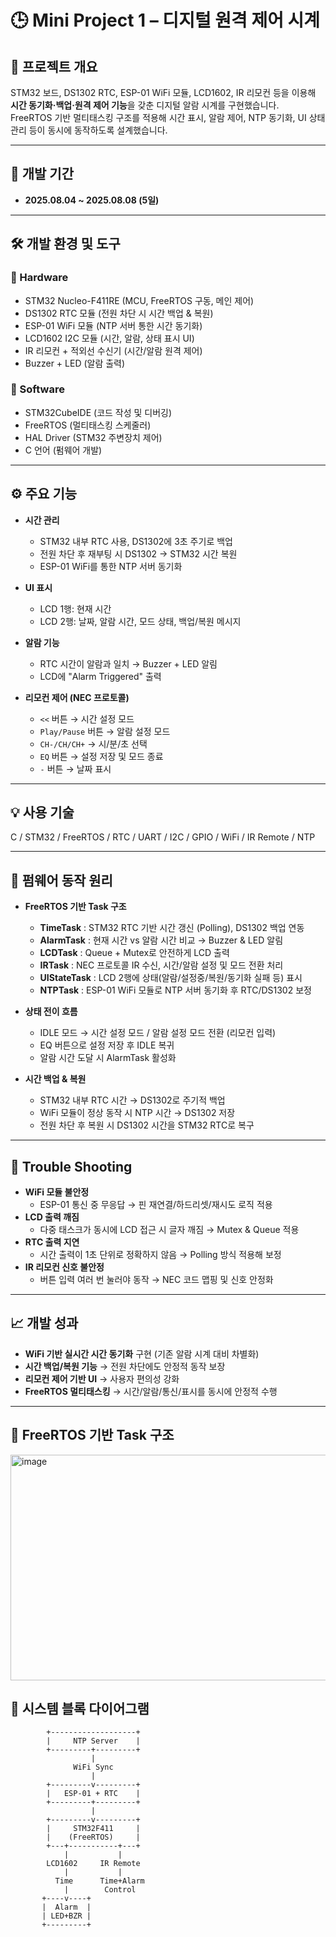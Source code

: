 # 🕒 Mini Project 1 – 디지털 원격 제어 시계

## 📌 프로젝트 개요
STM32 보드, DS1302 RTC, ESP-01 WiFi 모듈, LCD1602, IR 리모컨 등을 이용해 **시간 동기화·백업·원격 제어 기능**을 갖춘 디지털 알람 시계를 구현했습니다.  
FreeRTOS 기반 멀티태스킹 구조를 적용해 시간 표시, 알람 제어, NTP 동기화, UI 상태 관리 등이 동시에 동작하도록 설계했습니다.  

---

## 🔧 개발 기간
- **2025.08.04 ~ 2025.08.08 (5일)**

---

## 🛠 개발 환경 및 도구
### 🔹 Hardware
- STM32 Nucleo-F411RE (MCU, FreeRTOS 구동, 메인 제어)  
- DS1302 RTC 모듈 (전원 차단 시 시간 백업 & 복원)  
- ESP-01 WiFi 모듈 (NTP 서버 통한 시간 동기화)  
- LCD1602 I2C 모듈 (시간, 알람, 상태 표시 UI)  
- IR 리모컨 + 적외선 수신기 (시간/알람 원격 제어)  
- Buzzer + LED (알람 출력)  

### 🔹 Software
- STM32CubeIDE (코드 작성 및 디버깅)
- FreeRTOS (멀티태스킹 스케줄러)
- HAL Driver (STM32 주변장치 제어)
- C 언어 (펌웨어 개발)

---

## ⚙️ 주요 기능
- **시간 관리**
  - STM32 내부 RTC 사용, DS1302에 3초 주기로 백업  
  - 전원 차단 후 재부팅 시 DS1302 → STM32 시간 복원  
  - ESP-01 WiFi를 통한 NTP 서버 동기화  

- **UI 표시**
  - LCD 1행: 현재 시간  
  - LCD 2행: 날짜, 알람 시간, 모드 상태, 백업/복원 메시지  

- **알람 기능**
  - RTC 시간이 알람과 일치 → Buzzer + LED 알림  
  - LCD에 "Alarm Triggered" 출력  

- **리모컨 제어 (NEC 프로토콜)**
  - `<<` 버튼 → 시간 설정 모드  
  - `Play/Pause` 버튼 → 알람 설정 모드  
  - `CH-/CH/CH+` → 시/분/초 선택  
  - `EQ` 버튼 → 설정 저장 및 모드 종료  
  - `-` 버튼 → 날짜 표시  

---

## 💡 사용 기술
C / STM32 / FreeRTOS / RTC / UART / I2C / GPIO / WiFi / IR Remote / NTP  

---

## 🔄 펌웨어 동작 원리
- **FreeRTOS 기반 Task 구조**
  - **TimeTask** : STM32 RTC 기반 시간 갱신 (Polling), DS1302 백업 연동  
  - **AlarmTask** : 현재 시간 vs 알람 시간 비교 → Buzzer & LED 알림  
  - **LCDTask** : Queue + Mutex로 안전하게 LCD 출력  
  - **IRTask** : NEC 프로토콜 IR 수신, 시간/알람 설정 및 모드 전환 처리  
  - **UIStateTask** : LCD 2행에 상태(알람/설정중/복원/동기화 실패 등) 표시  
  - **NTPTask** : ESP-01 WiFi 모듈로 NTP 서버 동기화 후 RTC/DS1302 보정  

- **상태 전이 흐름**
  - IDLE 모드 → 시간 설정 모드 / 알람 설정 모드 전환 (리모컨 입력)  
  - EQ 버튼으로 설정 저장 후 IDLE 복귀  
  - 알람 시간 도달 시 AlarmTask 활성화  

- **시간 백업 & 복원**
  - STM32 내부 RTC 시간 → DS1302로 주기적 백업  
  - WiFi 모듈이 정상 동작 시 NTP 시간 → DS1302 저장  
  - 전원 차단 후 복원 시 DS1302 시간을 STM32 RTC로 복구  

---

## 🐞 Trouble Shooting
- **WiFi 모듈 불안정**  
  - ESP-01 통신 중 무응답 → 핀 재연결/하드리셋/재시도 로직 적용  
- **LCD 출력 깨짐**  
  - 다중 태스크가 동시에 LCD 접근 시 글자 깨짐 → Mutex & Queue 적용  
- **RTC 출력 지연**  
  - 시간 출력이 1초 단위로 정확하지 않음 → Polling 방식 적용해 보정  
- **IR 리모컨 신호 불안정**  
  - 버튼 입력 여러 번 눌러야 동작 → NEC 코드 맵핑 및 신호 안정화  

---

## 📈 개발 성과
- **WiFi 기반 실시간 시간 동기화** 구현 (기존 알람 시계 대비 차별화)  
- **시간 백업/복원 기능** → 전원 차단에도 안정적 동작 보장  
- **리모컨 제어 기반 UI** → 사용자 편의성 강화  
- **FreeRTOS 멀티태스킹** → 시간/알람/통신/표시를 동시에 안정적 수행  

---

## 🧩 FreeRTOS 기반 Task 구조
<img width="641" height="361" alt="image" src="https://github.com/user-attachments/assets/53322dc1-e79d-4ff4-bcd4-f284debe420e" />


## 📸 시스템 블록 다이어그램
```plaintext
        +-------------------+
        |     NTP Server    |
        +---------+---------+
                  |
              WiFi Sync
                  |
        +---------v---------+
        |   ESP-01 + RTC    |
        +---------+---------+
                  |
        +---------v---------+
        |     STM32F411     |
        |    (FreeRTOS)     |
        +---+-----------+---+
            |           |
        LCD1602     IR Remote
            |           |
          Time      Time+Alarm
            |        Control
       +----v----+
       |  Alarm  |
       | LED+BZR |
       +---------+
